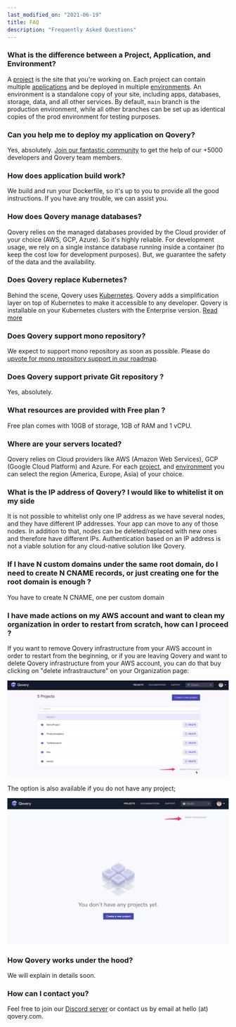 ```yaml
---
last_modified_on: "2021-06-19"
title: FAQ
description: "Frequently Asked Questions"
---
```

### What is the difference between a Project, Application, and Environment?

A [project][docs.using-qovery.configuration.project] is the site that you're working on. Each project can contain multiple [applications][docs.using-qovery.configuration.application] and be deployed in multiple [environments][docs.using-qovery.configuration.environment]. An environment is a standalone copy of your site, including apps, databases, storage, data, and all other services. By default, `main` branch is the production environment, while all other branches can be set up as identical copies of the prod environment for testing purposes.

### Can you help me to deploy my application on Qovery?

Yes, absolutely. [Join our fantastic community][urls.qovery_community] to get the help of our +5000 developers and Qovery team members.

### How does application build work?

We build and run your Dockerfile, so it's up to you to provide all the good instructions. If you have any trouble, we can assist you.

### How does Qovery manage databases?

Qovery relies on the managed databases provided by the Cloud provider of your choice (AWS, GCP, Azure). So it's highly reliable. For development usage, we rely on a single instance database running inside a container (to keep the cost low for development purposes). But, we guarantee the safety of the data and the availability.

### Does Qovery replace Kubernetes?

Behind the scene, Qovery uses [Kubernetes][urls.kubernetes]. Qovery adds a simplification layer on top of Kubernetes to make it accessible to any developer. Qovery is installable on your Kubernetes clusters with the Enterprise version. [Read more][urls.qovery_enterprise]

### Does Qovery support mono repository?

We expect to support mono repository as soon as possible. Please do [upvote for mono repository support in our roadmap][urls.qovery_roadmap].

### Does Qovery support private Git repository ?

Yes, absolutely.

### What resources are provided with Free plan ?

Free plan comes with 10GB of storage, 1GB of RAM and 1 vCPU.

### Where are your servers located?

Qovery relies on Cloud providers like AWS (Amazon Web Services), GCP (Google Cloud Platform) and Azure. For each [project][docs.project], and [environment][docs.environment] you can select the region (America, Europe, Asia) of your choice.

### What is the IP address of Qovery? I would like to whitelist it on my side

It is not possible to whitelist only one IP address as we have several nodes, and they have different IP addresses. Your app can move to any of those nodes.
In addition to that, nodes can be deleted/replaced with new ones and therefore have different IPs. Authentication based on an IP address is not a viable solution for any cloud-native solution like Qovery.

### If I have N custom domains under the same root domain, do I need to create N CNAME records, or just creating one for the root domain is enough ?

You have to create N CNAME, one per custom domain

### I have made actions on my AWS account and want to clean my organization in order to restart from scratch, how can I proceed ?

If you want to remove Qovery infrastructure from your AWS account in order to restart from the beginning, or if you are leaving Qovery and want to delete Qovery infrastructure from your AWS account, you can do that buy clicking on "delete infrastraucture" on your Organization page:

<p align="center">
  <img src="/img/organization-delete-infra.png" alt="Delete Qovery infrastructure" />
</p>

The option is also available if you do not have any project;

<p align="center">
  <img src="/img/organization-delete-infra-2.png" alt="Delete Qovery infrastructure" />
</p>

### How Qovery works under the hood?

We will explain in details soon.

### How can I contact you?

Feel free to join our [Discord server][urls.qovery_chat] or contact us by email at hello (at) qovery.com.


[docs.environment]: /docs/using-qovery/configuration/environment/
[docs.project]: /docs/using-qovery/configuration/project/
[docs.using-qovery.configuration.application]: /docs/using-qovery/configuration/application/
[docs.using-qovery.configuration.environment]: /docs/using-qovery/configuration/environment/
[docs.using-qovery.configuration.project]: /docs/using-qovery/configuration/project/
[urls.kubernetes]: https://kubernetes.io/
[urls.qovery_chat]: https://discord.qovery.com
[urls.qovery_community]: https://community.qovery.com/
[urls.qovery_enterprise]: https://www.qovery.com/business
[urls.qovery_roadmap]: https://roadmap.qovery.com/

